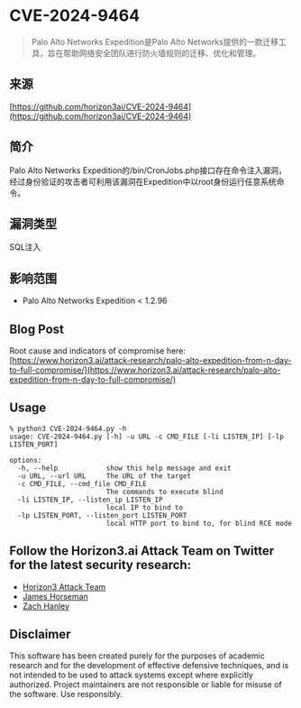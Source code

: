 # CVE-2024-9464

>Palo Alto Networks Expedition是Palo Alto Networks提供的一款迁移工具，旨在帮助网络安全团队进行防火墙规则的迁移、优化和管理。

## 来源

[https://github.com/horizon3ai/CVE-2024-9464](https://github.com/horizon3ai/CVE-2024-9464)

## 简介

Palo Alto Networks Expedition的/bin/CronJobs.php接口存在命令注入漏洞，经过身份验证的攻击者可利用该漏洞在Expedition中以root身份运行任意系统命令。

## 漏洞类型

SQL注入

## 影响范围

-   Palo Alto Networks Expedition < 1.2.96

## Blog Post

Root cause and indicators of compromise here:
[https://www.horizon3.ai/attack-research/palo-alto-expedition-from-n-day-to-full-compromise/](https://www.horizon3.ai/attack-research/palo-alto-expedition-from-n-day-to-full-compromise/)

## Usage
```
% python3 CVE-2024-9464.py -h
usage: CVE-2024-9464.py [-h] -u URL -c CMD_FILE [-li LISTEN_IP] [-lp LISTEN_PORT]

options:
  -h, --help            show this help message and exit
  -u URL, --url URL     The URL of the target
  -c CMD_FILE, --cmd_file CMD_FILE
                        The commands to execute blind
  -li LISTEN_IP, --listen_ip LISTEN_IP
                        local IP to bind to
  -lp LISTEN_PORT, --listen_port LISTEN_PORT
                        local HTTP port to bind to, for blind RCE mode
```

## Follow the Horizon3.ai Attack Team on Twitter for the latest security research:
*  [Horizon3 Attack Team](https://twitter.com/Horizon3Attack)
*  [James Horseman](https://twitter.com/JamesHorseman2)
*  [Zach Hanley](https://twitter.com/hacks_zach)

## Disclaimer
This software has been created purely for the purposes of academic research and for the development of effective defensive techniques, and is not intended to be used to attack systems except where explicitly authorized. Project maintainers are not responsible or liable for misuse of the software. Use responsibly.

